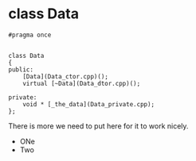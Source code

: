 
# class Data


~~~ { .cpp }
#pragma once


class Data
{
public:
	[Data](Data_ctor.cpp)();
	virtual [~Data](Data_dtor.cpp)();

private:
	void * [_the_data](Data_private.cpp);
};

~~~

There is more we need to put here for it to work nicely.

* ONe
* Two


